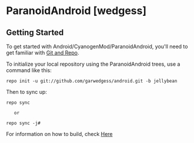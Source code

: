 ParanoidAndroid [wedgess]
===============

Getting Started
---------------

To get started with Android/CyanogenMod/ParanoidAndroid, you'll need to get
familiar with [Git and Repo](http://source.android.com/download/using-repo).

To initialize your local repository using the ParanoidAndroid trees, use a command like this:

    repo init -u git://github.com/garwedgess/android.git -b jellybean

Then to sync up:

    repo sync

       or

    repo sync -j#       

For information on how to build, check [Here](https://github.com/garwedgess/paranoid)
